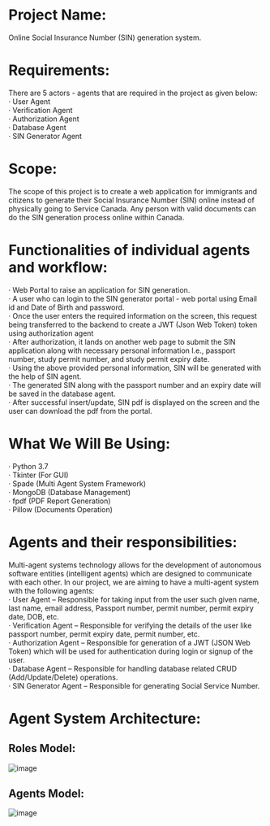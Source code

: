 # Project Name:
Online Social Insurance Number (SIN) generation system.
 
# Requirements:
There are 5 actors - agents that are required in the project as given below: <br />
·	User Agent <br />
·	Verification Agent <br />
·	Authorization Agent <br />
·	Database Agent <br />
·	SIN Generator Agent <br />

# Scope:
The scope of this project is to create a web application for immigrants and citizens to generate their Social Insurance Number (SIN) online instead of physically going to Service Canada. Any person with valid documents can do the SIN generation process online within Canada.
 
# Functionalities of individual agents and workflow: <br />
·	Web Portal to raise an application for SIN generation. <br />
·	A user who can login to the SIN generator portal - web portal using Email id and Date of Birth and password. <br />
·	Once the user enters the required information on the screen, this request being transferred to the backend to create a JWT (Json Web Token) token using authorization agent <br />
·	After authorization, it lands on another web page to submit the SIN application along with necessary personal information I.e., passport number, study permit number, and study permit expiry date. <br />
·	Using the above provided personal information, SIN will be generated with the help of SIN agent. <br />
·	The generated SIN along with the passport number and an expiry date will be saved in the database agent. <br />
·	After successful insert/update, SIN pdf is displayed on the screen and the user can download the pdf from the portal. <br />


# What We Will Be Using: <br />
·	Python 3.7 <br />
·	Tkinter (For GUI) <br />
·	Spade (Multi Agent System Framework) <br />
·	MongoDB (Database Management) <br />
·	fpdf (PDF Report Generation) <br />
·	Pillow (Documents Operation) <br />

# Agents and their responsibilities:
Multi-agent systems technology allows for the development of autonomous software entities (intelligent agents) which are designed to communicate with each other. In our project, we are aiming to have a multi-agent system with the following agents: <br />
·	User Agent – Responsible for taking input from the user such given name, last name, email address, Passport number, permit number, permit expiry date, DOB, etc. <br />
·	Verification Agent – Responsible for verifying the details of the user like passport number, permit expiry date, permit number, etc. <br />
·	Authorization Agent – Responsible for generation of a JWT (JSON Web Token) which will be used for authentication during login or signup of the user. <br />
·	Database Agent – Responsible for handling database related CRUD (Add/Update/Delete) operations. <br />
·	SIN Generator Agent – Responsible for generating Social Service Number. <br />


# Agent System Architecture:

## Roles Model:
                              
![image](https://user-images.githubusercontent.com/51778763/205141912-d79bf58c-7a19-4c22-887d-263aa4305a0f.png)


## Agents Model:

 ![image](https://user-images.githubusercontent.com/51778763/205141941-e63f11c3-640b-4fa2-9378-3cc151f38303.png)

